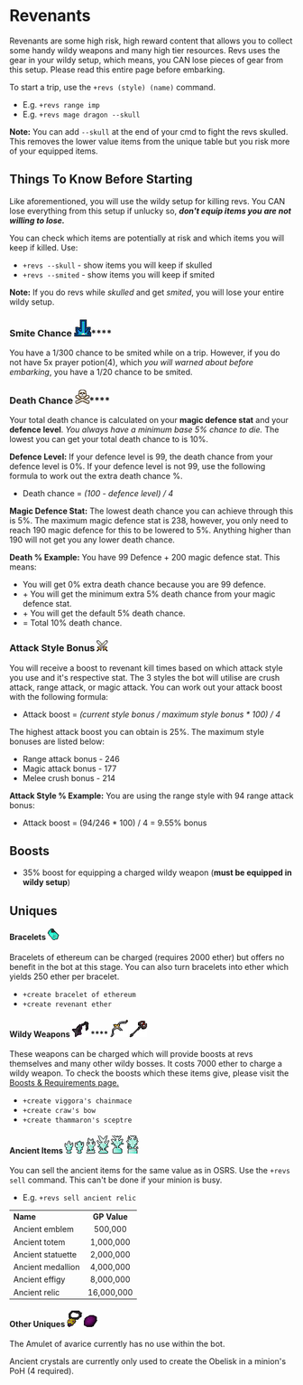 # Revenants

Revenants are some high risk, high reward content that allows you to collect some handy wildy weapons and many high tier resources. Revs uses the gear in your wildy setup, which means, you CAN lose pieces of gear from this setup. Please read this entire page before embarking.

To start a trip, use the `+revs (style) (name)` command.

* E.g. `+revs range imp`
* E.g. `+revs mage dragon --skull`

**Note:** You can add `--skull` at the end of your cmd to fight the revs skulled. This removes the lower value items from the unique table but you risk more of your equipped items.

## Things To Know Before Starting

Like aforementioned, you will use the wildy setup for killing revs. You CAN lose everything from this setup if unlucky so, _**don't equip items you are not willing to lose.**_

You can check which items are potentially at risk and which items you will keep if killed. Use:

* `+revs --skull` - show items you will keep if skulled
* `+revs --smited` - show items you will keep if smited

**Note:** If you do revs while _skulled_ and get _smited_, you will lose your entire wildy setup.

### **Smite Chance** ![](../.gitbook/assets/Smite.png)****

You have a 1/300 chance to be smited while on a trip. However, if you do not have 5x prayer potion(4), which _you will warned about before embarking_, you have a 1/20 chance to be smited.

### **Death Chance** ![](<../.gitbook/assets/Skull (status) icon.png>)****

Your total death chance is calculated on your **magic defence stat** and your **defence level**. _You always have a minimum base 5% chance to die._ The lowest you can get your total death chance to is 10%.&#x20;

**Defence Level:** If your defence level is 99, the death chance from your defence level is 0%. If your defence level is not 99, use the following formula to work out the extra death chance %.

* Death chance = _(100 - defence level) / 4_

**Magic Defence Stat:** The lowest death chance you can achieve through this is 5%. The maximum magic defence stat is 238, however, you only need to reach 190 magic defence for this to be lowered to 5%. Anything higher than 190 will not get you any lower death chance.

**Death % Example:** You have 99 Defence + 200 magic defence stat. This means:

* You will get 0% extra death chance because you are 99 defence.
* \+ You will get the minimum extra 5% death chance from your magic defence stat.
* \+ You will get the default 5% death chance.
* \= Total 10% death chance.

### Attack Style Bonus ![](<../.gitbook/assets/Combat icon.png>)

You will receive a boost to revenant kill times based on which attack style you use and it's respective stat. The 3 styles the bot will utilise are crush attack, range attack, or magic attack. You can work out your attack boost with the following formula:

* Attack boost = _(current style bonus / maximum style bonus \* 100) / 4_

The highest attack boost you can obtain is 25%. The maximum style bonuses are listed below:

* Range attack bonus - 246
* Magic attack bonus - 177
* Melee crush bonus - 214

**Attack Style % Example:** You are using the range style with 94 range attack bonus:

* Attack boost = (94/246 \* 100) / 4 = 9.55% bonus

## Boosts

* 35% boost for equipping a charged wildy weapon (**must be equipped in wildy setup**)

## Uniques

#### Bracelets ![](<../.gitbook/assets/Bracelet of ethereum.png>)

Bracelets of ethereum can be charged (requires 2000 ether) but offers no benefit in the bot at this stage. You can also turn bracelets into ether which yields 250 ether per bracelet.

* `+create bracelet of ethereum`
* `+create revenant ether`

#### **Wildy Weapons** ![](<../.gitbook/assets/Viggora's chainmace.png>) **** ![](<../.gitbook/assets/Craw's bow.png>) ![](<../.gitbook/assets/Thammaron's sceptre.png>)

These weapons can be charged which will provide boosts at revs themselves and many other wildy bosses. It costs 7000 ether to charge a wildy weapon. To check the boosts which these items give, please visit the [Boosts & Requirements page.](https://wiki.oldschool.gg/bosses/boosts-and-requirements)

* `+create viggora's chainmace`
* `+create craw's bow`
* `+create thammaron's sceptre`

#### **Ancient Items** ![](<../.gitbook/assets/Ancient emblem.png>) ![](<../.gitbook/assets/Ancient totem.png>) ![](<../.gitbook/assets/Ancient statuette.png>) ![](<../.gitbook/assets/Ancient medallion.png>) ![](<../.gitbook/assets/Ancient effigy.png>) ![](<../.gitbook/assets/Ancient relic.png>)

You can sell the ancient items for the same value as in OSRS. Use the `+revs sell` command. This can't be done if your minion is busy.

* E.g. `+revs sell ancient relic`

|                   |              |
| ----------------- | :----------: |
| **Name**          | **GP Value** |
| Ancient emblem    |    500,000   |
| Ancient totem     |   1,000,000  |
| Ancient statuette |   2,000,000  |
| Ancient medallion |   4,000,000  |
| Ancient effigy    |   8,000,000  |
| Ancient relic     |  16,000,000  |

#### Other Uniques ![](<../.gitbook/assets/Amulet of avarice.png>) ![](<../.gitbook/assets/Ancient crystal.png>)

The Amulet of avarice currently has no use within the bot.

Ancient crystals are currently only used to create the Obelisk in a minion's PoH (4 required).
